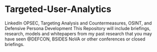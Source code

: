 # Targeted-User-Analytics
LinkedIn OPSEC, Targeting Analysis and Countermeasures, OSINT, and Defensive Persona Development 
This Repository will include briefings, research, models and whitepapers from my past research that you may have seen @DEFCON, BSIDES NoVA or other conferences or closed briefings.

